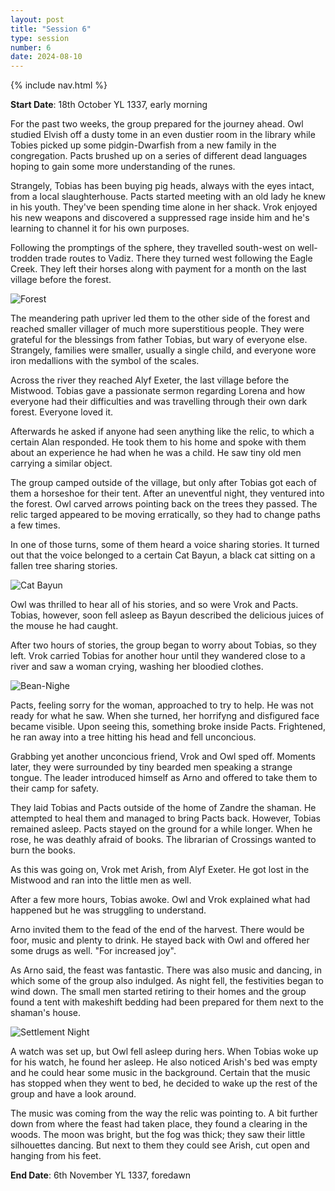```yaml
---
layout: post
title: "Session 6"
type: session
number: 6
date: 2024-08-10
---
```


{% include nav.html %}

**Start Date**: 18th October YL 1337, early morning

For the past two weeks, the group prepared for the journey ahead. Owl studied Elvish off a dusty tome in an even dustier room in the library while Tobies picked up some pidgin-Dwarfish from a new family in the congregation. Pacts brushed up on a series of different dead languages hoping to gain some more understanding of the runes.

Strangely, Tobias has been buying pig heads, always with the eyes intact, from a local slaughterhouse. Pacts started meeting with an old lady he knew in his youth. They've been spending time alone in her shack. Vrok enjoyed his new weapons and discovered a suppressed rage inside him and he's learning to channel it for his own purposes.

Following the promptings of the sphere, they travelled south-west on well-trodden trade routes to Vadiz. There they turned west following the Eagle Creek. They left their horses along with payment for a month on the last village before the forest.

![Forest](/session-reports/assets/images/art/forest.webp)

The meandering path upriver led them to the other side of the forest and reached smaller villager of much more superstitious people. They were grateful for the blessings from father Tobias, but wary of everyone else. Strangely, families were smaller, usually a single child, and everyone wore iron medallions with the symbol of the scales.

Across the river they reached Alyf Exeter, the last village before the Mistwood. Tobias gave a passionate sermon regarding Lorena and how everyone had their difficulties and was travelling through their own dark forest. Everyone loved it.

Afterwards he asked if anyone had seen anything like the relic, to which a certain Alan responded. He took them to his home and spoke with them about an experience he had when he was a child. He saw tiny old men carrying a similar object.

The group camped outside of the village, but only after Tobias got each of them a horseshoe for their tent. After an uneventful night, they ventured into the forest. Owl carved arrows pointing back on the trees they passed. The relic targed appeared to be moving erratically, so they had to change paths a few times.

In one of those turns, some of them heard a voice sharing stories. It turned out that the voice belonged to a certain Cat Bayun, a black cat sitting on a fallen tree sharing stories.

![Cat Bayun](/session-reports/assets/images/art/cat-bayun.jpg)

Owl was thrilled to hear all of his stories, and so were Vrok and Pacts. Tobias, however, soon fell asleep as Bayun described the delicious juices of the mouse he had caught.

After two hours of stories, the group began to worry about Tobias, so they left. Vrok carried Tobias for another hour until they wandered close to a river and saw a woman crying, washing her bloodied clothes.

![Bean-Nighe](/session-reports/assets/images/art/bean-nighe.jpg)

Pacts, feeling sorry for the woman, approached to try to help. He was not ready for what he saw. When she turned, her horrifyng and disfigured face became visible. Upon seeing this, something broke inside Pacts. Frightened, he ran away into a tree hitting his head and fell unconcious.

Grabbing yet another unconcious friend, Vrok and Owl sped off. Moments later, they were surrounded by tiny bearded men speaking a strange tongue. The leader introduced himself as Arno and offered to take them to their camp for safety.

They laid Tobias and Pacts outside of the home of Zandre the shaman. He attempted to heal them and managed to bring Pacts back. However, Tobias remained asleep. Pacts stayed on the ground for a while longer. When he rose, he was deathly afraid of books. The librarian of Crossings wanted to burn the books.

As this was going on, Vrok met Arish, from Alyf Exeter. He got lost in the Mistwood and ran into the little men as well.

After a few more hours, Tobias awoke. Owl and Vrok explained what had happened but he was struggling to understand.

Arno invited them to the fead of the end of the harvest. There would be foor, music and plenty to drink. He stayed back with Owl and offered her some drugs as well. "For increased joy".

As Arno said, the feast was fantastic. There was also music and dancing, in which some of the group also indulged. As night fell, the festivities began to wind down. The small men started retiring to their homes and the group found a tent with makeshift bedding had been prepared for them next to the shaman's house.

![Settlement Night](/session-reports/assets/images/art/settlement-night.jpg)

A watch was set up, but Owl fell asleep during hers. When Tobias woke up for his watch, he found her asleep. He also noticed Arish's bed was empty and he could hear some music in the background. Certain that the music has stopped when they went to bed, he decided to wake up the rest of the group and have a look around.

The music was coming from the way the relic was pointing to. A bit further down from where the feast had taken place, they found a clearing in the woods. The moon was bright, but the fog was thick; they saw their little silhouettes dancing. But next to them they could see Arish, cut open and hanging from his feet.

**End Date**: 6th November YL 1337, foredawn